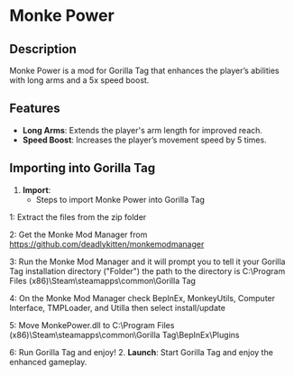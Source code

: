 # Monke Power

## Description

Monke Power is a mod for Gorilla Tag that enhances the player’s abilities with long arms and a 5x speed boost.

## Features

- **Long Arms**: Extends the player's arm length for improved reach.
- **Speed Boost**: Increases the player’s movement speed by 5 times.

## Importing into Gorilla Tag

1. **Import**:
   - Steps to import Monke Power into Gorilla Tag

1: Extract the files from the zip folder

2: Get the Monke Mod Manager from https://github.com/deadlykitten/monkemodmanager

3: Run the Monke Mod Manager and it will prompt you to tell it your Gorilla Tag installation directory ("Folder") the path to the directory is C:\Program Files (x86)\Steam\steamapps\common\Gorilla Tag

4: On the Monke Mod Manager check BepInEx, MonkeyUtils, Computer Interface, TMPLoader, and Utilla then select install/update

5: Move MonkePower.dll to C:\Program Files (x86)\Steam\steamapps\common\Gorilla Tag\BepInEx\Plugins

6: Run Gorilla Tag and enjoy!
2. **Launch**: Start Gorilla Tag and enjoy the enhanced gameplay.

